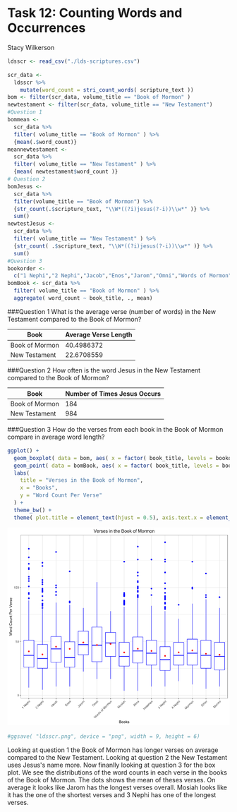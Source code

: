 # Task 12: Counting Words and Occurrences
Stacy Wilkerson  




```r
ldsscr <- read_csv("./lds-scriptures.csv")
```


```r
scr_data <-
  ldsscr %>%
    mutate(word_count = stri_count_words( scripture_text ))
bom <- filter(scr_data, volume_title == "Book of Mormon" )
newtestament <- filter(scr_data, volume_title == "New Testament")
#Question 1
bommean <-
  scr_data %>%
  filter( volume_title == "Book of Mormon" ) %>%
  {mean(.$word_count)}
meannewtestament <-
  scr_data %>%
  filter( volume_title == "New Testament" ) %>%
  {mean( newtestament$word_count )}
# Question 2
bomJesus <-
  scr_data %>%
  filter(volume_title == "Book of Mormon") %>%
  {str_count(.$scripture_text, "\\W*((?i)jesus(?-i))\\w*" )} %>%
  sum()
newtestJesus <-
  scr_data %>%
  filter( volume_title == "New Testament" ) %>%
  {str_count( .$scripture_text, "\\W*((?i)jesus(?-i))\\w*" )} %>%
  sum()
#Question 3
bookorder <-
  c("1 Nephi","2 Nephi","Jacob","Enos","Jarom","Omni","Words of Mormon","Mosiah","Alma","Helaman","3 Nephi","4 Nephi","Mormon","Ether","Moroni")
bomBook <- scr_data %>%
  filter( volume_title == "Book of Mormon" ) %>%
  aggregate( word_count ~ book_title, ., mean)
```

###Question 1
What is the average verse (number of words) in the New Testament compared to the Book of Mormon?

| Book | Average Verse Length | 
|------|----------------------|
| Book of Mormon| 40.4986372| 
| New Testament | 22.6708559| 

###Question 2
How often is the word Jesus in the New Testament compared to the Book of Mormon?

| Book | Number of Times Jesus Occurs | 
|------|----------------------|
| Book of Mormon| 184| 
| New Testament | 984| 

###Question 3
How do the verses from each book in the Book of Mormon compare in average word length?


```r
ggplot() +
  geom_boxplot( data = bom, aes( x = factor( book_title, levels = bookorder ), y = word_count ), color = "blue" ) +
  geom_point( data = bomBook, aes( x = factor( book_title, levels = bookorder ), y = word_count ), color = "red" ) +
  labs(
    title = "Verses in the Book of Mormon",
    x = "Books",
    y = "Word Count Per Verse"
  ) +
  theme_bw() +
  theme( plot.title = element_text(hjust = 0.5), axis.text.x = element_text(angle = 45, hjust = 1) )
```

![](Task12_files/figure-html/unnamed-chunk-3-1.png)<!-- -->

```r
#ggsave( "ldsscr.png", device = "png", width = 9, height = 6)
```

Looking at question 1 the Book of Mormon has longer verses on average compared to the New Testament. Looking at question 2 the New Testament uses Jesus's name more. Now finanlly looking at question 3 for the box plot. We see the distributions of the word counts in each verse in the books of the Book of Mormon. The dots shows the mean of theses verses. On average it looks like Jarom has the longest verses overall. Mosiah looks like it has the one of the shortest verses and 3 Nephi has one of the longest verses.     

